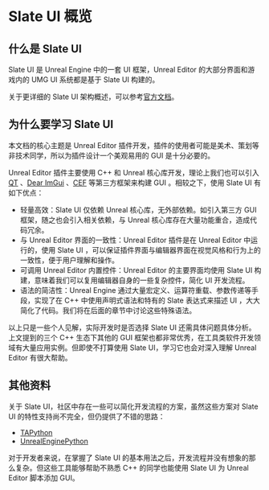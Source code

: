 # Slate UI 概览

## 什么是 Slate UI

Slate UI 是 Unreal Engine 中的一套 UI 框架，Unreal Editor 的大部分界面和游戏内的 UMG UI 系统都是基于 Slate UI 构建的。

关于更详细的 Slate UI 架构概述，可以参考[官方文档](https://docs.unrealengine.com/5.0/zh-CN/understanding-the-slate-ui-architecture-in-unreal-engine/)。

## 为什么要学习 Slate UI

本文档的核心主题是 Unreal Editor 插件开发，插件的使用者可能是美术、策划等非技术同学，所以为插件设计一个美观易用的 GUI 是十分必要的。

Unreal Editor 插件主要使用 C++ 和 Unreal 核心库开发，理论上我们也可以引入 [QT](https://www.qt.io/) 、[Dear ImGui](https://github.com/ocornut/imgui) 、[CEF](https://bitbucket.org/chromiumembedded/cef/src/master/) 等第三方框架来构建 GUI 。相较之下，使用 Slate UI 有如下优点：

- 轻量高效：Slate UI 仅依赖 Unreal 核心库，无外部依赖。如引入第三方 GUI 框架，随之也会引入相关依赖，与 Unreal 核心库存在大量功能重合，造成代码冗余。
- 与 Unreal Editor 界面的一致性：Unreal Editor 插件是在 Unreal Editor 中运行的，使用 Slate UI ，可以保证插件界面与编辑器界面在视觉风格和行为上的一致性，便于用户理解和操作。
- 可调用 Unreal Editor 内置控件：Unreal Editor 的主要界面均使用 Slate UI 构建，意味着我们可以复用编辑器自身的一些复杂控件，简化 UI 开发流程。
- 语法的简洁性：Unreal Engine 通过大量宏定义、运算符重载、参数传递等手段，实现了在 C++ 中使用声明式语法和特有的 Slate 表达式来描述 UI ，大大简化了代码。我们将在后面的章节中讨论这些特殊语法。

以上只是一些个人见解，实际开发时是否选择 Slate UI 还需具体问题具体分析。上文提到的三个 C++ 生态下其他的 GUI 框架也都非常优秀，在工具类软件开发领域有大量应用实例。但即使不打算使用 Slate UI，学习它也会对深入理解 Unreal Editor 有很大帮助。

## 其他资料

关于 Slate UI，社区中存在一些可以简化开发流程的方案，虽然这些方案对 Slate UI 的特性支持尚不完全，但仍提供了不错的思路：

- [TAPython](https://www.tacolor.xyz/pages/TAPython.html)
- [UnrealEnginePython](https://github.com/20tab/UnrealEnginePython)

对于开发者来说，在掌握了 Slate UI 的基本用法之后，开发流程并没有想象的那么复杂。但这些工具能够帮助不熟悉 C++ 的同学也能使用 Slate UI 为 Unreal Editor 脚本添加 GUI。
